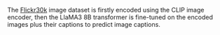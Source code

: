 The [Flickr30k](https://huggingface.co/datasets/nlphuji/flickr30k) image dataset is firstly encoded using the CLIP image encoder, then the LlaMA3 8B transformer is fine-tuned on the encoded images plus their captions to predict image captions.  

